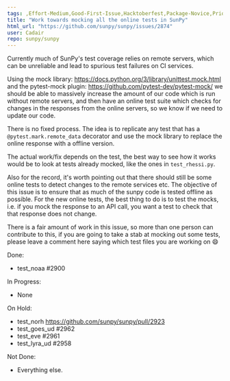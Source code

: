 ```yaml
---
tags: ,Effort-Medium,Good-First-Issue,Hacktoberfest,Package-Novice,Priority-Medium,Tests
title: "Work towards mocking all the online tests in SunPy"
html_url: "https://github.com/sunpy/sunpy/issues/2874"
user: Cadair
repo: sunpy/sunpy
---
```


Currently much of SunPy's test coverage relies on remote servers, which can be unreliable and lead to spurious test failures on CI services.

Using the mock library: https://docs.python.org/3/library/unittest.mock.html and the pytest-mock plugin: https://github.com/pytest-dev/pytest-mock/ we should be able to massively increase the amount of our code which is run without remote servers, and then have an online test suite which checks for changes in the responses from the online servers, so we know if we need to update our code.

There is no fixed process. The idea is to replicate any test that has a `@pytest.mark.remote_data` decorator and use the mock library to replace the online response with a offline version.

The actual work/fix depends on the test, the best way to see how it works would be to look at tests already mocked, like the ones in `test_rhessi.py`.

Also for the record, it's worth pointing out that there should still be some online tests to detect changes to the remote services etc. The objective of this issue is to ensure that as much of the sunpy code is tested offline as possible. For the new online tests, the best thing to do is to test the mocks, i.e. if you mock the response to an API call, you want a test to check that that response does not change.

There is a fair amount of work in this issue, so more than one person can contribute to this, if you are going to take a stab at mocking out some tests, please leave a comment here saying which test files you are working on :smile: 

Done:
- test_noaa #2900

In Progress:

- None
 
On Hold:
- test_norh https://github.com/sunpy/sunpy/pull/2923
- test_goes_ud #2962
- test_eve #2961
- test_lyra_ud #2958

Not Done:

- Everything else. 